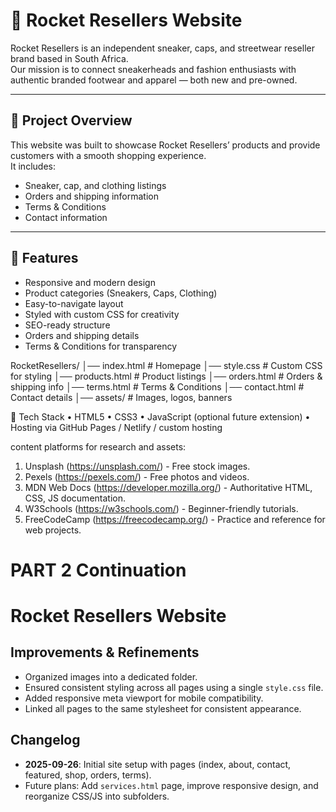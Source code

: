 # 🚀 Rocket Resellers Website

Rocket Resellers is an independent sneaker, caps, and streetwear reseller brand based in South Africa.  
Our mission is to connect sneakerheads and fashion enthusiasts with authentic branded footwear and apparel — both new and pre-owned.

---

## 📌 Project Overview
This website was built to showcase Rocket Resellers’ products and provide customers with a smooth shopping experience.  
It includes:
- Sneaker, cap, and clothing listings
- Orders and shipping information
- Terms & Conditions
- Contact information

---

## 🎯 Features
- Responsive and modern design
- Product categories (Sneakers, Caps, Clothing)
- Easy-to-navigate layout
- Styled with custom CSS for creativity
- SEO-ready structure
- Orders and shipping details
- Terms & Conditions for transparency

RocketResellers/
│── index.html        # Homepage
│── style.css         # Custom CSS for styling
│── products.html     # Product listings
│── orders.html       # Orders & shipping info
│── terms.html        # Terms & Conditions
│── contact.html      # Contact details
│── assets/           # Images, logos, banners

🔑 Tech Stack
	•	HTML5
	•	CSS3
	•	JavaScript (optional future extension)
	•	Hosting via GitHub Pages / Netlify / custom hosting

content platforms for research and assets:
1. Unsplash (https://unsplash.com/) - Free stock images.
2. Pexels (https://pexels.com/) - Free photos and videos.
3. MDN Web Docs (https://developer.mozilla.org/) - Authoritative HTML, CSS, JS documentation.
4. W3Schools (https://w3schools.com/) - Beginner-friendly tutorials.
5. FreeCodeCamp (https://freecodecamp.org/) - Practice and reference for web projects.
   
# PART 2 Continuation
# Rocket Resellers Website

## Improvements & Refinements
- Organized images into a dedicated folder.
- Ensured consistent styling across all pages using a single `style.css` file.
- Added responsive meta viewport for mobile compatibility.
- Linked all pages to the same stylesheet for consistent appearance.

## Changelog
- **2025-09-26**: Initial site setup with pages (index, about, contact, featured, shop, orders, terms).
- Future plans: Add `services.html` page, improve responsive design, and reorganize CSS/JS into subfolders.

